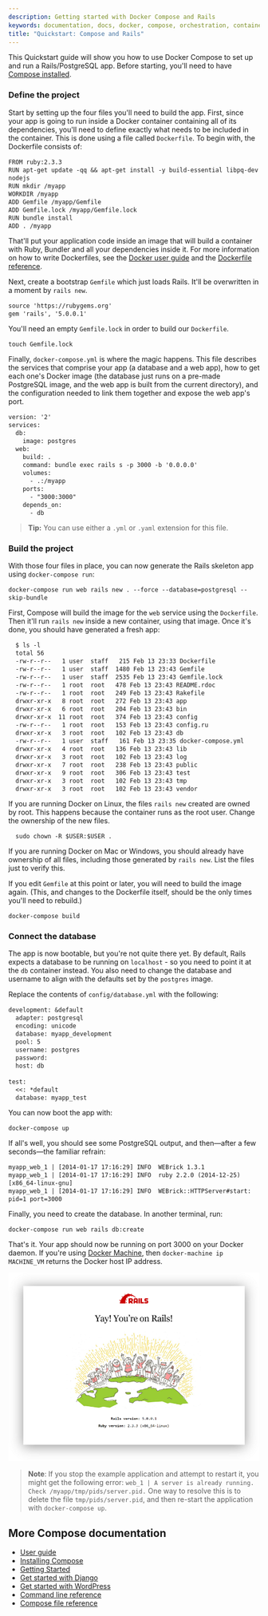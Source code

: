 ```yaml
---
description: Getting started with Docker Compose and Rails
keywords: documentation, docs, docker, compose, orchestration, containers
title: "Quickstart: Compose and Rails"
---
```


This Quickstart guide will show you how to use Docker Compose to set up and run a Rails/PostgreSQL app. Before starting, you'll need to have [Compose installed](install.md).

### Define the project

Start by setting up the four files you'll need to build the app. First, since
your app is going to run inside a Docker container containing all of its
dependencies, you'll need to define exactly what needs to be included in the
container. This is done using a file called `Dockerfile`. To begin with, the
Dockerfile consists of:

    FROM ruby:2.3.3
    RUN apt-get update -qq && apt-get install -y build-essential libpq-dev nodejs
    RUN mkdir /myapp
    WORKDIR /myapp
    ADD Gemfile /myapp/Gemfile
    ADD Gemfile.lock /myapp/Gemfile.lock
    RUN bundle install
    ADD . /myapp

That'll put your application code inside an image that will build a container
with Ruby, Bundler and all your dependencies inside it. For more information on
how to write Dockerfiles, see the [Docker user guide](/engine/tutorials/dockerimages.md#building-an-image-from-a-dockerfile) and the [Dockerfile reference](/engine/reference/builder.md).

Next, create a bootstrap `Gemfile` which just loads Rails. It'll be overwritten in a moment by `rails new`.

    source 'https://rubygems.org'
    gem 'rails', '5.0.0.1'

You'll need an empty `Gemfile.lock` in order to build our `Dockerfile`.

    touch Gemfile.lock

Finally, `docker-compose.yml` is where the magic happens. This file describes
the services that comprise your app (a database and a web app), how to get each
one's Docker image (the database just runs on a pre-made PostgreSQL image, and
the web app is built from the current directory), and the configuration needed
to link them together and expose the web app's port.

    version: '2'
    services:
      db:
        image: postgres
      web:
        build: .
        command: bundle exec rails s -p 3000 -b '0.0.0.0'
        volumes:
          - .:/myapp
        ports:
          - "3000:3000"
        depends_on:
          - db

>**Tip:** You can use either a `.yml` or `.yaml` extension for this file.


### Build the project

With those four files in place, you can now generate the Rails skeleton app
using `docker-compose run`:

    docker-compose run web rails new . --force --database=postgresql --skip-bundle

First, Compose will build the image for the `web` service using the `Dockerfile`. Then it'll run `rails new` inside a new container, using that image. Once it's done, you should have generated a fresh app:

      $ ls -l
      total 56
      -rw-r--r--   1 user  staff   215 Feb 13 23:33 Dockerfile
      -rw-r--r--   1 user  staff  1480 Feb 13 23:43 Gemfile
      -rw-r--r--   1 user  staff  2535 Feb 13 23:43 Gemfile.lock
      -rw-r--r--   1 root  root   478 Feb 13 23:43 README.rdoc
      -rw-r--r--   1 root  root   249 Feb 13 23:43 Rakefile
      drwxr-xr-x   8 root  root   272 Feb 13 23:43 app
      drwxr-xr-x   6 root  root   204 Feb 13 23:43 bin
      drwxr-xr-x  11 root  root   374 Feb 13 23:43 config
      -rw-r--r--   1 root  root   153 Feb 13 23:43 config.ru
      drwxr-xr-x   3 root  root   102 Feb 13 23:43 db
      -rw-r--r--   1 user  staff   161 Feb 13 23:35 docker-compose.yml
      drwxr-xr-x   4 root  root   136 Feb 13 23:43 lib
      drwxr-xr-x   3 root  root   102 Feb 13 23:43 log
      drwxr-xr-x   7 root  root   238 Feb 13 23:43 public
      drwxr-xr-x   9 root  root   306 Feb 13 23:43 test
      drwxr-xr-x   3 root  root   102 Feb 13 23:43 tmp
      drwxr-xr-x   3 root  root   102 Feb 13 23:43 vendor


If you are running Docker on Linux, the files `rails new`  created are owned by
root. This happens because the container runs as the root user. Change the
ownership of the new files.

      sudo chown -R $USER:$USER .

If you are running Docker on Mac or Windows, you should already have ownership
of all files, including those generated by `rails new`. List the files just to
verify this.

If you edit `Gemfile` at this point or later, you will need to build the image again. (This,
and changes to the Dockerfile itself, should be the only times you'll need to
rebuild.)

    docker-compose build

### Connect the database

The app is now bootable, but you're not quite there yet. By default, Rails
expects a database to be running on `localhost` - so you need to point it at the
`db` container instead. You also need to change the database and username to
align with the defaults set by the `postgres` image.

Replace the contents of `config/database.yml` with the following:

    development: &default
      adapter: postgresql
      encoding: unicode
      database: myapp_development
      pool: 5
      username: postgres
      password:
      host: db

    test:
      <<: *default
      database: myapp_test

You can now boot the app with:

    docker-compose up

If all's well, you should see some PostgreSQL output, and then—after a few
seconds—the familiar refrain:

    myapp_web_1 | [2014-01-17 17:16:29] INFO  WEBrick 1.3.1
    myapp_web_1 | [2014-01-17 17:16:29] INFO  ruby 2.2.0 (2014-12-25) [x86_64-linux-gnu]
    myapp_web_1 | [2014-01-17 17:16:29] INFO  WEBrick::HTTPServer#start: pid=1 port=3000

Finally, you need to create the database. In another terminal, run:

    docker-compose run web rails db:create

That's it. Your app should now be running on port 3000 on your Docker daemon. If you're using [Docker Machine](/machine/overview.md), then `docker-machine ip MACHINE_VM` returns the Docker host IP address.

![Rails example](images/rails-welcome.png)

>**Note**: If you stop the example application and attempt to restart it, you might get the
following error: `web_1 | A server is already running. Check
/myapp/tmp/pids/server.pid.` One way to resolve this is to delete the file
`tmp/pids/server.pid`, and then re-start the application with `docker-compose
up`.


## More Compose documentation

- [User guide](index.md)
- [Installing Compose](install.md)
- [Getting Started](gettingstarted.md)
- [Get started with Django](django.md)
- [Get started with WordPress](wordpress.md)
- [Command line reference](./reference/index.md)
- [Compose file reference](compose-file.md)
